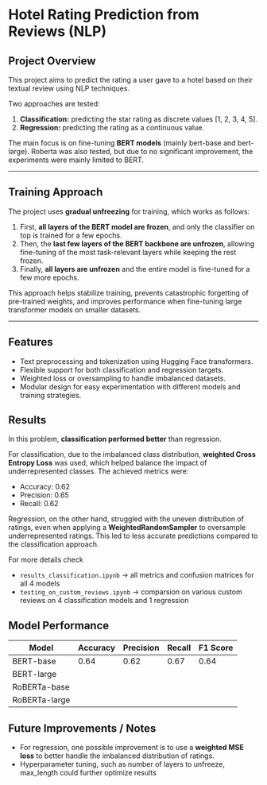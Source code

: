 # Hotel Rating Prediction from Reviews (NLP)

## Project Overview

This project aims to predict the rating a user gave to a hotel based on their textual review using NLP techniques.  

Two approaches are tested:  

1. **Classification:** predicting the star rating as discrete values [1, 2, 3, 4, 5].  
2. **Regression:** predicting the rating as a continuous value.  

The main focus is on fine-tuning **BERT models** (mainly bert-base and bert-large). Roberta was also tested, but due to no significant improvement, the experiments were mainly limited to BERT.

---

## Training Approach

The project uses **gradual unfreezing** for training, which works as follows:

1. First, **all layers of the BERT model are frozen**, and only the classifier on top is trained for a few epochs.  
2. Then, the **last few layers of the BERT backbone are unfrozen**, allowing fine-tuning of the most task-relevant layers while keeping the rest frozen.  
3. Finally, **all layers are unfrozen** and the entire model is fine-tuned for a few more epochs.  

This approach helps stabilize training, prevents catastrophic forgetting of pre-trained weights, and improves performance when fine-tuning large transformer models on smaller datasets.

---

## Features

- Text preprocessing and tokenization using Hugging Face transformers.  
- Flexible support for both classification and regression targets.  
- Weighted loss or oversampling to handle imbalanced datasets.  
- Modular design for easy experimentation with different models and training strategies.

## Results

In this problem, **classification performed better** than regression.  

For classification, due to the imbalanced class distribution, **weighted Cross Entropy Loss** was used, which helped balance the impact of underrepresented classes. The achieved metrics were:  
- Accuracy: 0.62  
- Precision: 0.65 
- Recall: 0.62  

Regression, on the other hand, struggled with the uneven distribution of ratings, even when applying a **WeightedRandomSampler** to oversample underrepresented ratings. This led to less accurate predictions compared to the classification approach.

For more details check 
- `results_classification.ipynb` -> all metrics and confusion matrices for all 4 models
- `testing_on_custom_reviews.ipynb` -> comparsion on various custom reviews on 4 classification models and 1 regression


## Model Performance

| Model           | Accuracy | Precision | Recall | F1 Score |
|-----------------|----------|-----------|--------|----------|
| BERT-base       |   0.64   |    0.62   |  0.67  |   0.64   |
| BERT-large      |          |           |        |          |
| RoBERTa-base    |          |           |        |          |
| RoBERTa-large   |          |           |        |          |


## Future Improvements / Notes

- For regression, one possible improvement is to use a **weighted MSE loss** to better handle the imbalanced distribution of ratings.    
- Hyperparameter tuning, such as number of layers to unfreeze, max_length could further optimize results 
